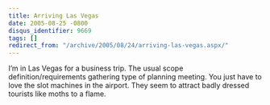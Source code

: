 ```yaml
---
title: Arriving Las Vegas
date: 2005-08-25 -0800
disqus_identifier: 9669
tags: []
redirect_from: "/archive/2005/08/24/arriving-las-vegas.aspx/"
---
```


I’m in Las Vegas for a business trip. The usual scope
definition/requirements gathering type of planning meeting. You just
have to love the slot machines in the airport. They seem to attract
badly dressed tourists like moths to a flame.

